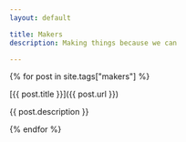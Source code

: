 ```yaml
---
layout: default

title: Makers
description: Making things because we can

---
```


{% for post in site.tags["makers"] %}

[{{ post.title }}]({{ post.url }})

{{ post.description }}

{% endfor %}
